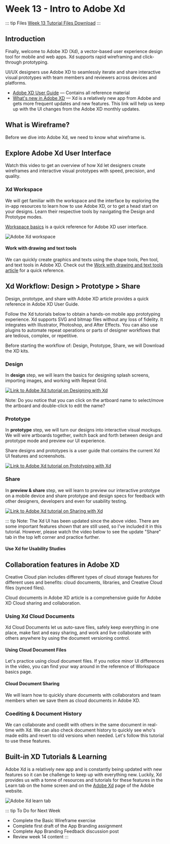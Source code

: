 # Week 13 - Intro to Adobe Xd

::: tip Files
[Week 13 Tutorial Files Download](https://drive.google.com/uc?export=download&id=131s3TLxqdlr79sz892PJK5qFlk-2UJGd)
:::

## Introduction

Finally, welcome to Adobe XD (Xd), a vector-based user experience design tool for mobile and web apps. Xd supports rapid wireframing and click-through prototyping.

UI/UX designers use Adobe XD to seamlessly iterate and share interactive visual prototypes with team members and reviewers across devices and platforms.

- [Adobe XD User Guide](https://helpx.adobe.com/ca/xd/user-guide.html) — Contains all reference material
- [What's new in Adobe XD](https://helpx.adobe.com/ca/xd/help/whats-new.html) — Xd is a relatively new app from Adobe and gets more frequent updates and new features. This link will help us keep up with the UI changes from the Adobe XD monthly updates.

## What is Wireframe?

Before we dive into Adobe Xd, we need to know what wireframe is.

<YouTube
  url="https://www.youtube.com/embed/KdfO_e0yK-g"
  title="Advanced SVG: animations"
/>

## Explore Adobe Xd User Interface

Watch this video to get an overview of how Xd let designers create wireframes and interactive visual prototypes with speed, precision, and quality.

<YouTube
  url="https://www.youtube.com/embed/-hV9kKY5a94"
  title="Advanced SVG: animations"
/>

### Xd Workspace

We will get familiar with the workspace and the interface by exploring the in-app resources to learn how to use Adobe XD, or to get a head start on your designs. Learn their respective tools by navigating the Design and Prototype modes.

[Workspace basics](https://helpx.adobe.com/ca/xd/help/workspace-basics.html) is a quick reference for Adobe XD user interface.

![Adobe Xd workspace](./XDmacWorkspace.png)

#### Work with drawing and text tools

We can quickly create graphics and texts using the shape tools, Pen tool, and text tools in Adobe XD. Check out the [Work with drawing and text tools article](https://helpx.adobe.com/ca/xd/help/drawing-text-tools.html) for a quick reference.

## Xd Workflow: Design > Prototype > Share

Design, prototype, and share with Adobe XD article provides a quick reference in Adobe XD User Guide.

Follow the Xd tutorials below to obtain a hands-on mobile app prototyping experience. Xd supports SVG and bitmap files without any loss of fidelity. It integrates with Illustrator, Photoshop, and After Effects. You can also use plugins to automate repeat operations or parts of designer workflows that are tedious, complex, or repetitive.

Before starting the workflow of: Design, Prototype, Share, we will Download the XD kits.

### Design

In **design** step, we will learn the basics for designing splash screens, importing images, and working with Repeat Grid.

[![Link to Adobe Xd tutorial on Designing with Xd](./XDdesign.png)](https://helpx.adobe.com/ca/xd/how-to/make-prototype.html#step_2___design)

Note: Do you notice that you can click on the artboard name to select/move the artboard and double-click to edit the name?

### Prototype

In **prototype** step, we will turn our designs into interactive visual mockups. We will wire artboards together, switch back and forth between design and prototype mode and preview our UI experience.

Share designs and prototypes is a user guide that contains the current Xd UI features and screenshots.

[![Link to Adobe Xd tutorial on Prototyping with Xd](./XDprototype.png)](https://helpx.adobe.com/ca/xd/how-to/make-prototype.html#step_3___prototype)

### Share

In **preview &amp; share** step, we will learn to preview our interactive prototype on a mobile device and share prototype and design specs for feedback with other designers, developers and even for usability testing.

[![Link to Adobe Xd tutorial on Sharing with Xd](./XDshare.png)](https://helpx.adobe.com/ca/xd/how-to/make-prototype.html#step_4___share_and_preview)

::: tip Note:
The Xd UI has been updated since the above video. There are some important features shown that are still used, so I've included it in this tutorial. However, please watch the video below to see the update "Share" tab in the top left corner and practice further.

</div>

<YouTube
  url="https://www.youtube.com/embed/3vj03O641GA"
  title="Advanced SVG: animations"
/>

#### Use Xd for Usability Studies

<YouTube
  url="https://www.youtube.com/embed/swKI-M-RViQ"
  title="Advanced SVG: animations"
/>

## Collaboration features in Adobe XD

Creative Cloud plan includes different types of cloud storage features for different uses and benefits: cloud documents, libraries, and Creative Cloud files (synced files).

Cloud documents in Adobe XD article is a comprehensive guide for Adobe XD Cloud sharing and collaboration.

### Using Xd Cloud Documents

Xd Cloud Documents let us auto-save files, safely keep everything in one place, make fast and easy sharing, and work and live collaborate with others anywhere by using the document versioning control.

#### Using Cloud Document Files

Let's practice using cloud document files. If you notice minor UI differences in the video, you can find your way around in the reference of Workspace basics page.

<YouTube
  url="https://www.youtube.com/embed/H_TmuOJmdkI"
  title="Advanced SVG: animations"
/>

#### Cloud Document Sharing

We will learn how to quickly share documents with collaborators and team members when we save them as cloud documents in Adobe XD.

<YouTube
  url="https://www.youtube.com/embed/qICToKxlxAc"
  title="Advanced SVG: animations"
/>

### Coediting & Document History

We can collaborate and coedit with others in the same document in real-time with Xd. We can also check document history to quickly see who's made edits and revert to old versions when needed. Let's follow this tutorial to use these features.

<YouTube
  url="https://www.youtube.com/embed/XDFE5DH2Z5E"
  title="Advanced SVG: animations"
/>

## Built-in XD Tutorials & Learning

Adobe Xd is a relatively new app and is constantly being updated with new features so it can be challenge to keep up with everything new. Luckily, Xd provides us with a tonne of resources and tutorials for these features in the Learn tab on the home screen and on the [Adobe Xd](https://www.adobe.com/products/xd/learn/get-started.html) page of the Adobe website.

![Adobe Xd learn tab](./xd-learn.png)

::: tip To Do for Next Week

- Complete the Basic Wireframe exercise
- Complete first draft of the App Branding assignment
- Complete App Branding Feedback discussion post
- Review week 14 content
  :::
